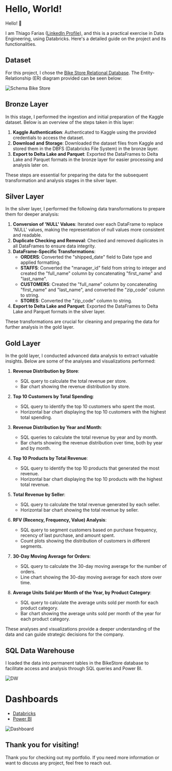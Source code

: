 # Hello, World!
Hello! 👋

I am Thiago Farias ([LinkedIn Profile](https://www.linkedin.com/in/fariasthiago/?locale=en_US)), and this is a practical exercise in Data Engineering, using Databricks. Here's a detailed guide on the project and its functionalities.

## Dataset
For this project, I chose the [Bike Store Relational Database](https://www.kaggle.com/datasets/dillonmyrick/bike-store-sample-database). The Entity-Relationship (ER) diagram provided can be seen below:

![Schema Bike Store](https://i.imgur.com/04YEup6.png)


## Bronze Layer

In this stage, I performed the ingestion and initial preparation of the Kaggle dataset. Below is an overview of the steps taken in this layer:

1. **Kaggle Authentication**: Authenticated to Kaggle using the provided credentials to access the dataset.
2. **Download and Storage**: Downloaded the dataset files from Kaggle and stored them in the DBFS (Databricks File System) in the bronze layer.
3. **Export to Delta Lake and Parquet**: Exported the DataFrames to Delta Lake and Parquet formats in the bronze layer for easier processing and analysis later on.

These steps are essential for preparing the data for the subsequent transformation and analysis stages in the silver layer.

## Silver Layer

In the silver layer, I performed the following data transformations to prepare them for deeper analysis:

1. **Conversion of 'NULL' Values**: Iterated over each DataFrame to replace 'NULL' values, making the representation of null values more consistent and readable.
2. **Duplicate Checking and Removal**: Checked and removed duplicates in all DataFrames to ensure data integrity.
3. **DataFrame-Specific Transformations**:
   - **ORDERS**: Converted the "shipped_date" field to Date type and applied formatting.
   - **STAFFS**: Converted the "manager_id" field from string to integer and created the "full_name" column by concatenating "first_name" and "last_name".
   - **CUSTOMERS**: Created the "full_name" column by concatenating "first_name" and "last_name", and converted the "zip_code" column to string.
   - **STORES**: Converted the "zip_code" column to string.
4. **Export to Delta Lake and Parquet**: Exported the DataFrames to Delta Lake and Parquet formats in the silver layer.

These transformations are crucial for cleaning and preparing the data for further analysis in the gold layer.

## Gold Layer

In the gold layer, I conducted advanced data analysis to extract valuable insights. Below are some of the analyses and visualizations performed:

1. **Revenue Distribution by Store**:
   - SQL query to calculate the total revenue per store.
   - Bar chart showing the revenue distribution by store.

2. **Top 10 Customers by Total Spending**:
   - SQL query to identify the top 10 customers who spent the most.
   - Horizontal bar chart displaying the top 10 customers with the highest total spending.

3. **Revenue Distribution by Year and Month**:
   - SQL queries to calculate the total revenue by year and by month.
   - Bar charts showing the revenue distribution over time, both by year and by month.

4. **Top 10 Products by Total Revenue**:
   - SQL query to identify the top 10 products that generated the most revenue.
   - Horizontal bar chart displaying the top 10 products with the highest total revenue.

5. **Total Revenue by Seller**:
   - SQL query to calculate the total revenue generated by each seller.
   - Horizontal bar chart showing the total revenue by seller.

6. **RFV (Recency, Frequency, Value) Analysis**:
   - SQL query to segment customers based on purchase frequency, recency of last purchase, and amount spent.
   - Count plots showing the distribution of customers in different segments.

7. **30-Day Moving Average for Orders**:
   - SQL query to calculate the 30-day moving average for the number of orders.
   - Line chart showing the 30-day moving average for each store over time.

8. **Average Units Sold per Month of the Year, by Product Category**:
   - SQL query to calculate the average units sold per month for each product category.
   - Bar chart showing the average units sold per month of the year for each product category.

These analyses and visualizations provide a deeper understanding of the data and can guide strategic decisions for the company.


## SQL Data Warehouse
I loaded the data into permanent tables in the BikeStore database to facilitate access and analysis through SQL queries and Power BI.

![DW](https://i.imgur.com/Hk6k6sA.png)

# Dashboards
- [Databricks](https://databricks-prod-cloudfront.cloud.databricks.com/public/4027ec902e239c93eaaa8714f173bcfc/1802048069101167/3500734898195404/2682982357215681/latest.html)
- [Power BI](https://app.powerbi.com/view?r=eyJrIjoiNTJlOGJkNmYtYTQ3OS00Mzc1LWJhYTEtM2Q0YTA1NmMzMWM5IiwidCI6ImFjYmJkZDFlLTE4YWYtNDIyMy04ZTdiLWMwZDk3MTllYTVmZiJ9&pageName=ReportSection)

![Dashboard](https://i.imgur.com/yjMC5Ax.png)

## Thank you for visiting!

Thank you for checking out my portfolio. If you need more information or want to discuss any project, feel free to reach out.
